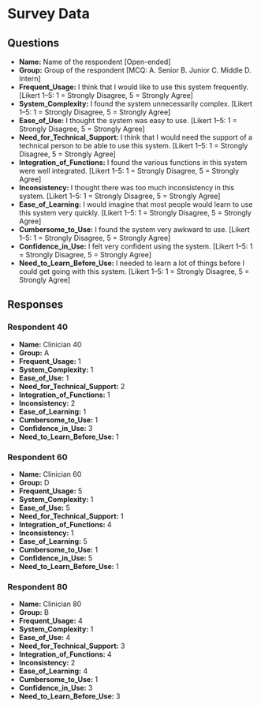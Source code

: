 # Survey Data

## Questions

- **Name:** Name of the respondent [Open-ended]
- **Group:** Group of the respondent [MCQ: A. Senior B. Junior C. Middle D. Intern]
- **Frequent_Usage:** I think that I would like to use this system frequently. [Likert 1–5: 1 = Strongly Disagree, 5 = Strongly Agree]
- **System_Complexity:** I found the system unnecessarily complex. [Likert 1–5: 1 = Strongly Disagree, 5 = Strongly Agree]
- **Ease_of_Use:** I thought the system was easy to use. [Likert 1–5: 1 = Strongly Disagree, 5 = Strongly Agree]
- **Need_for_Technical_Support:** I think that I would need the support of a technical person to be able to use this system. [Likert 1–5: 1 = Strongly Disagree, 5 = Strongly Agree]
- **Integration_of_Functions:** I found the various functions in this system were well integrated. [Likert 1–5: 1 = Strongly Disagree, 5 = Strongly Agree]
- **Inconsistency:** I thought there was too much inconsistency in this system. [Likert 1–5: 1 = Strongly Disagree, 5 = Strongly Agree]
- **Ease_of_Learning:** I would imagine that most people would learn to use this system very quickly. [Likert 1–5: 1 = Strongly Disagree, 5 = Strongly Agree]
- **Cumbersome_to_Use:** I found the system very awkward to use. [Likert 1–5: 1 = Strongly Disagree, 5 = Strongly Agree]
- **Confidence_in_Use:** I felt very confident using the system. [Likert 1–5: 1 = Strongly Disagree, 5 = Strongly Agree]
- **Need_to_Learn_Before_Use:** I needed to learn a lot of things before I could get going with this system. [Likert 1–5: 1 = Strongly Disagree, 5 = Strongly Agree]

## Responses

### Respondent 40

- **Name:** Clinician 40
- **Group:** A
- **Frequent_Usage:** 1
- **System_Complexity:** 1
- **Ease_of_Use:** 1
- **Need_for_Technical_Support:** 2
- **Integration_of_Functions:** 1
- **Inconsistency:** 2
- **Ease_of_Learning:** 1
- **Cumbersome_to_Use:** 1
- **Confidence_in_Use:** 3
- **Need_to_Learn_Before_Use:** 1

### Respondent 60

- **Name:** Clinician 60
- **Group:** D
- **Frequent_Usage:** 5
- **System_Complexity:** 1
- **Ease_of_Use:** 5
- **Need_for_Technical_Support:** 1
- **Integration_of_Functions:** 4
- **Inconsistency:** 1
- **Ease_of_Learning:** 5
- **Cumbersome_to_Use:** 1
- **Confidence_in_Use:** 5
- **Need_to_Learn_Before_Use:** 1

### Respondent 80

- **Name:** Clinician 80
- **Group:** B
- **Frequent_Usage:** 4
- **System_Complexity:** 1
- **Ease_of_Use:** 4
- **Need_for_Technical_Support:** 3
- **Integration_of_Functions:** 4
- **Inconsistency:** 2
- **Ease_of_Learning:** 4
- **Cumbersome_to_Use:** 1
- **Confidence_in_Use:** 3
- **Need_to_Learn_Before_Use:** 3
